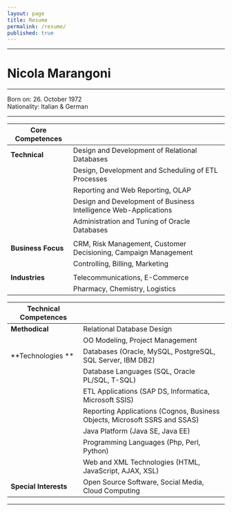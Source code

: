 ```yaml
---
layout: page
title: Resume
permalink: /resume/
published: true
---
```


---

# Nicola Marangoni #

---
Born on: 26. October 1972  
Nationality: Italian & German

---

| Core Competences | |
| -- | -- |
| **Technical** | Design and Development of Relational Databases
| | Design, Development and Scheduling of ETL Processes |
| | Reporting and Web Reporting, OLAP |
| | Design and Development of Business Intelligence Web-Applications |
| | Administration and Tuning of Oracle Databases |
| | |
| **Business Focus** | CRM, Risk Management, Customer Decisioning, Campaign Management |
| | Controlling, Billing, Marketing |
| | |
| **Industries** | Telecommunications, E-Commerce |
| | Pharmacy, Chemistry, Logistics |


| Technical Competences | |
| -- | -- |
| **Methodical** | Relational Database Design |
| | OO Modeling, Project Management |
| **Technologies ** | Databases (Oracle, MySQL, PostgreSQL, SQL Server, IBM DB2) |
| | Database Languages (SQL, Oracle PL/SQL, T-SQL) |
| | ETL Applications (SAP DS, Informatica, Microsoft SSIS) |
| | Reporting Applications (Cognos, Business Objects, Microsoft SSRS and SSAS) |
| | Java Platform (Java SE, Java EE) |
| | Programming Languages (Php, Perl, Python) |
| | Web and XML Technologies (HTML, JavaScript, AJAX, XSL) |
|  **Special Interests** | Open Source Software, Social Media, Cloud Computing |

---